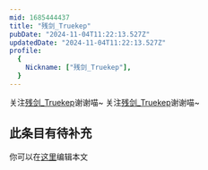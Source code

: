 ```yaml
---
mid: 1685444437
title: "残剑_Truekep"
pubDate: "2024-11-04T11:22:13.527Z"
updatedDate: "2024-11-04T11:22:13.527Z"
profile:
  {
    Nickname: ["残剑_Truekep"],
  }
---
```


关注[残剑_Truekep](https://space.bilibili.com/1685444437)谢谢喵~ 关注[残剑_Truekep](https://space.bilibili.com/1685444437)谢谢喵~

## 此条目有待补充
你可以在[这里](https://github.com/Yuhanawa/VTuber.ICU/edit/master/src/content/v/残剑_Truekep/index.md)编辑本文
